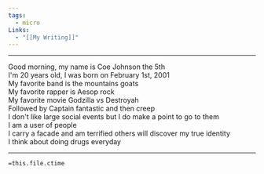 ```yaml
---
tags:
  - micro
Links:
  - "[[My Writing]]"
---
```

- - -

  

Good morning, my name is Coe Johnson the 5th  
I'm 20 years old, I was born on February 1st, 2001  
My favorite band is the mountains goats  
My favorite rapper is Aesop rock  
My favorite movie Godzilla vs Destroyah  
Followed by Captain fantastic and then creep  
I don't like large social events but I do make a point to go to them  
I am a user of people  
I carry a facade and am terrified others will discover my true identity  
I think about doing drugs everyday







- - -
`=this.file.ctime`